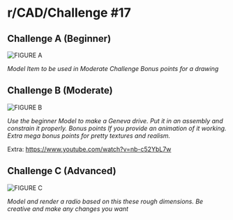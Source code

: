 # r/CAD/Challenge #17

## Challenge A (Beginner)

![FIGURE A](https://i74.photobucket.com/albums/i272/andyhyer/GenevaCam-template.jpg)

*Model Item to be used in Moderate Challenge Bonus points for a drawing*

## Challenge B (Moderate)

![FIGURE B](https://i.redd.it/qikv8m4sbpey.png)

*Use the beginner Model to make a Geneva drive. Put it in an assembly and constrain it properly. Bonus points If you provide an animation of it working. Extra mega bonus points for pretty textures and realism.*

Extra: https://www.youtube.com/watch?v=nb-c52YbL7w

## Challenge C (Advanced)

![FIGURE C](https://i.imgur.com/rtyRRVt.jpg)

*Model and render a radio based on this these rough dimensions. Be creative and make any changes you want*